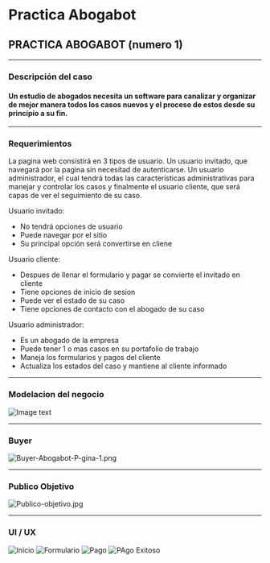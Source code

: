 # Practica Abogabot

<h2>PRACTICA ABOGABOT (numero 1)</h2>

<hr>

<h3>Descripción del caso </h3>

<h4>Un estudio de abogados necesita un software para canalizar y organizar de mejor manera todos los casos nuevos y el proceso de estos desde su principio a su fin.</h4>

<hr>

<h3>Requerimientos</h3>

La pagina web consistirá en 3 tipos de usuario. Un usuario invitado, que navegará por la pagina sin necesitad de autenticarse. Un usuario administrador, el cual tendrá todas las caracteristicas administrativas para manejar y controlar los casos y finalmente el usuario cliente, que será capas de ver el seguimiento de su caso.

Usuario invitado: <ul>
                        <li>No tendrá opciones de usuario</li>
                        <li>Puede navegar por el sitio</li>
                        <li>Su principal opción será convertirse en cliene</li>
                      </ul>


Usuario cliente: <ul>
                        <li>Despues de llenar el formulario y pagar se convierte el invitado en cliente</li>
                        <li>Tiene opciones de inicio de sesion</li>
                        <li>Puede ver el estado de su caso</li>
                        <li>Tiene opciones de contacto con el abogado de su caso</li>
                      </ul>


Usuario administrador: <ul>
                        <li>Es un abogado de la empresa</li>
                        <li>Puede tener 1 o mas casos en su portafolio de trabajo</li>
                        <li>Maneja los formularios y pagos del cliente</li>
                        <li>Actualiza los estados del caso y mantiene al cliente informado</li>
                      </ul>

<hr>

<h3>Modelacion del negocio</h3>

![Image text](https://lucid.app/publicSegments/view/f0892df4-18fb-4c83-bd31-8d9b306b5a7a/image.png)

<hr>

<h3>Buyer</h3>

![Buyer-Abogabot-P-gina-1.png](https://i.postimg.cc/cHSsB19G/Buyer-Abogabot-P-gina-1.png)

<hr>

<h3>Publico Objetivo</h3>

![Publico-objetivo.jpg](https://i.postimg.cc/nLBshqhy/Publico-objetivo.jpg)

<hr>

<h3>UI / UX</h3>

![Inicio](https://i.postimg.cc/5H6tBm2n/Inicio.png) ![Formulario](https://i.postimg.cc/56Vjhvs2/Formulario.png)
![Pago](https://i.postimg.cc/xkh1tbkY/Pago.png) ![PAgo Exitoso](https://i.postimg.cc/2bW8J8vW/Pago-Exitoso.png)